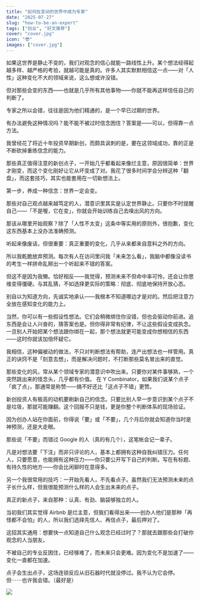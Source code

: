 ```yaml
---
title: "如何在变动的世界中成为专家"
date: "2025-07-27"
slug: "how-to-be-an-expert"
tags: ["创业", "好文推荐"]
cover: "cover.jpg"
icon: "😎"
images: ["cover.jpg"]
---
```

如果这世界是静止不变的，我们对观念的信心就能一路线性上升。某个想法经得起越多样、越严格的考验，就越可能是真的。许多人其实默默相信这一点——对「人性」这种变化不大的领域来说，这么想或许没错。



但对那些会变的东西——也就是几乎所有其他事物——你就不能再这样信任自己的判断了。



专家之所以会错，往往是因为他们精通的，是一个早已过期的世界。



有办法避免这种情况吗？能不能不被过时信念困住？答案是——可以，但得靠一点方法。



我曾经花了将近十年投资早期新创，而颇具讽刺的是，要在这领域成功，靠的正是不断砍掉重练信念的能力。



那些真正值得注意的新创点子，一开始几乎都看起来像烂主意，原因很简单：世界才刚变，而这个变化刚好让它从坏变成了对。我花了很多时间学会分辨这种「翻盘」，而这套技巧，其实也能套用在一切新想法上。



第一步，养成一种信念：世界一定会变。



那些对自己观点越来越笃定的人，潜意识里其实是认定世界静止。只要你不时提醒自己——「不是喔，它在变」，你就会开始训练自己去嗅出风的方向。



那该从哪里开始观察？除了「人性不太变」这条中等实用的原则外，很抱歉，变化这东西基本上没办法准确预测。



听起来像废话，但很重要：真正重要的变化，几乎从来都来自意料之外的方向。



所以我乾脆放弃预测。每次有人在访问里问我「未来怎么看」，我脑中都像没读书的考生一样拼命乱掰出一个听起来不错的答案。



但这不是因为我懒。恰好相反——我觉得，预测未来不但命中率可怜，还会让你思维变得僵硬。与其乱猜，不如选择更实际的策略：彻底、彻底地保持开放心态。



别自以为知道方向，先诚实地承认——我根本不知道哪边才是对的。然后把注意力全放在感知变化的能力上。



当然，你可以有一些假设性想法。它们会稍微绑住你没错，但也会驱动你前进。追东西是会让人兴奋的，猜答案也是。但你得非常有纪律，不让这些假设变成执念。
一旦别人开始把某个想法跟你绑在一起，那个想法就更可能变成你想相信的东西——这时你就该加倍怀疑它。



我相信，这种偏被动的做法，不只对判断想法有帮助，连产出想法也一样管用。真正的诀窍不是「刻意去想」，而是解决问题时，不打断那些莫名冒出来的直觉。



那些变化的风，常从某个领域专家的潜意识中吹出来。只要你对某件事够熟，一个突然跳出来的怪念头，几乎都有价值。
在 Y Combinator，如果我们说某个点子「疯了点」，那通常是称赞——搞不好还比「这点子不错」更赞。



新创投资人有极高的动机要刷新自己的信念。只要比别人早一步意识到某个点子不是垃圾，那就可能赚翻。这个回报不只是钱，更是你整个判断体系的现场验证。



因为创办人站在你面前，你得说「要」或「不要」，几个月后你就会知道你当时是神预测，还是大走眼。



那些说「不要」而错过 Google 的人（真的有几个），这笔帐会记一辈子。



凡是对想法要「下注」而非只评论的人，基本上都拥有这种自我纠错压力。任何人，只要愿意，也能拥有这种压力——你只要公开写下自己的判断。写在有标题、有持久性的地方——你会比闲聊时在意得多。



另一个我很常用的技巧：一开始先看人，不先看点子。虽然我们无法预测未来的点子长什么样，但我很能预测什么样的人会生出未来的点子。



真正的新点子，来自那种：认真、有劲、脑袋够独立的人。



当初我们其实觉得 Airbnb 是烂主意，但我们看得出来——创办人他们是那种「再怪都不会怕」的人，所以我们选择先信人、再信点子，最后押对了。



这招其实通用：想要快一点知道自己什么观念已经过时了？那就去跟那些会打破你观念的人当朋友。



不被自己的专业反困住，已经够难了，而未来只会更难。因为变化不是加速了——变化一直都在加速。



点子会生出点子，这场连锁反应从旧石器时代就没停过。我不认为它会停。
但⋯⋯也许我会错。（最好是）




![](https://prod-files-secure.s3.us-west-2.amazonaws.com/112d0858-5090-4d34-a606-b75eb8d65fd2/46476355-9cf3-4e99-9b7a-3531bc426380/1000202064.png?X-Amz-Algorithm=AWS4-HMAC-SHA256&X-Amz-Content-Sha256=UNSIGNED-PAYLOAD&X-Amz-Credential=ASIAZI2LB4662WAPQ6VI%2F20251006%2Fus-west-2%2Fs3%2Faws4_request&X-Amz-Date=20251006T112726Z&X-Amz-Expires=3600&X-Amz-Security-Token=IQoJb3JpZ2luX2VjEPP%2F%2F%2F%2F%2F%2F%2F%2F%2F%2FwEaCXVzLXdlc3QtMiJGMEQCIGv0FrA6dnUZuYBKbkB6JxRffkZE%2FY65Ku%2FzjvSFGuY%2FAiBuqJMQYjzjpmfoi8RGNlgLeAw6HdOjPCVnm4gzV9ZiGyqIBAiL%2F%2F%2F%2F%2F%2F%2F%2F%2F%2F8BEAAaDDYzNzQyMzE4MzgwNSIMxYXxgpgNTSSAuVnvKtwDyMPX24ik5tPGswrjJ5bfH%2FNBMpXlzgpMm8HVUMdcQ%2BDSwaReXekyGu6Du5gafvJMcdwWhy3Mv89aIWp7LdIBqTSt%2FptV16MuDi4RBDnQQqVcs6m7%2Bm%2BdjQb4qGvgjtDdpj3Ic0y1tlbzXbnwAW8G0ddaIlaNbPLdWrsTpYlXMeO%2F1n%2FNXqedcdAywtEoZoGsZFL%2F%2B6%2BQlHVQ90%2FtzLadDtCQXj8f5qNUz2OEh6qwRN8VuCOUxim2t%2BJs7pQxbOme2ZIvbVYPKj4COJau1dz4XO1KzOb16Acc22cAwuPINkZHQfDbMGHcXodr1%2Boh34bmQ%2FwXs0bkN69vQV7r46rSGg73YS0LZdI6jGqrvdziMNWUolOAWvWDRGzggmcxHfFlYUI%2BS7QacZLumZwlKOXJexMyo9bi14inj%2BPO8EefIfmDUk0%2FJSNUqVh9K7SlCST2KPBKex1hXDVTffjijBER0Q9H5wPFpicXLdqcyjE3Oc75SDRp42DOwDo49I5EPWH%2FmIqNdAwY3AYs%2BjF%2B%2F687qSLUxo0QupFSs%2Fwuah3A369%2Bz754bL37uHBs7i0n%2BJRlIem5ryb9a44d6Js7NvFLbAj24HOUi90gpMKXMr5D7wn4i4UB43IBmulAXSMw566OxwY6pgH7WlkU5z7phMEo7zeyPzWzhudis%2FOqq%2FVOUkos4USQojZF%2FcTbUJXEryUXKsE%2F9bdyoCd3e%2FDqwdn5Daq3NTdmIQ%2Bi0OI2GzQDCP%2BC%2Fi5OwtFxouHuMBZa4Es9C3Xc5GU4ugBuDTkYqKu2KOrxVSIyVcKfT1%2BU5Tj0xqyIuxe5EMvVlywl0ZnsJVjvCNZvEqTgS0trPttC1fMIQqvRlPXtdNkE5rPo&X-Amz-Signature=4497b08427869deab754de21661ee28a37e25b1e85d88969c85331fe501fe771&X-Amz-SignedHeaders=host&x-amz-checksum-mode=ENABLED&x-id=GetObject)

